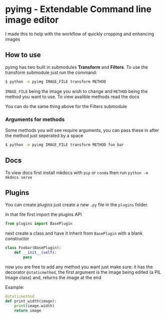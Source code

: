# pyimg - Extendable Command line image editor

I made this to help with the workflow of quickly cropping and enhancing images

## How to use

pyimg has two built in submodules **Transform** and **Filters**. To use the transform submodule just run the command:
```bash
$ python -m pyimg IMAGE_FILE transform METHOD 
```

```IMAGE_FILE``` being the image you wish to change and ```METHOD``` being the method you want to use. To view avalible methods read the docs

You can do the same thing above for the Filters submodule

### Arguments for methods

Some methods you will see require arguments, you can pass these in after the method just seperated by a space
```bash
$ python -m pyimg IMAGE_FILE transform METHOD foo bar
```

## Docs

To view docs first install mkdocs with ```pip``` or ```conda``` then run ```python -m mkdocs serve```

## Plugins

You can create plugins just create a new ```.py``` file in the ```plugins``` folder.

In that file first import the plugins API
```python
from plugins import BasePlugin
```

next create a class and have it inherit from ```BasePlugin``` with a blank constructor
```python
class Foobar(BasePlugin):
    def __init__(self):
        pass
```

now you are free to add any method you want just make sure: it has the decorator ```@staticmethod```, the first argument is the image being edited (a PIL Image class) and, returns the image at the end

Example:
```python
@staticmethod
def print_width(image):
    print(image.width)
    return image
```